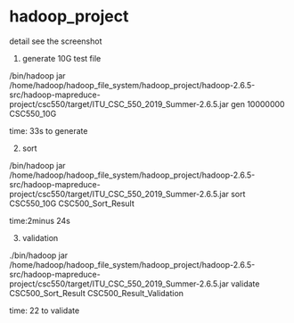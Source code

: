 # hadoop_project

detail see the screenshot


1. generate 10G test file 

/bin/hadoop jar  /home/hadoop/hadoop_file_system/hadoop_project/hadoop-2.6.5-src/hadoop-mapreduce-project/csc550/target/ITU_CSC_550_2019_Summer-2.6.5.jar  gen  10000000 CSC550_10G


time: 33s to generate 


2. sort 

/bin/hadoop jar  /home/hadoop/hadoop_file_system/hadoop_project/hadoop-2.6.5-src/hadoop-mapreduce-project/csc550/target/ITU_CSC_550_2019_Summer-2.6.5.jar  sort CSC550_10G CSC500_Sort_Result


time:2minus 24s 


3. validation


./bin/hadoop jar  /home/hadoop/hadoop_file_system/hadoop_project/hadoop-2.6.5-src/hadoop-mapreduce-project/csc550/target/ITU_CSC_550_2019_Summer-2.6.5.jar validate  CSC500_Sort_Result CSC500_Result_Validation

time: 22 to validate
 
